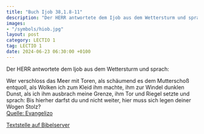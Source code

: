```yaml
---
title: "Buch Ijob 38,1.8-11"
description: "Der HERR antwortete dem Ijob aus dem Wettersturm und sprach: Wer verschloss das Meer mit Toren, als schäumend es dem Mutterschoß entquoll, als Wolken ich zum Kleid ihm machte, ihm zur Windel dunklen Dunst, als ich ihm ausbrach meine Grenze, ihm Tor und Riegel setzte und sprach: B...."
images:
- "/symbols/hiob.jpg"
layout: post
category: LECTIO 1
tag: LECTIO 1
date: 2024-06-23 06:30:00 +0100
---
```

<!--more-->Der HERR antwortete dem Ijob aus dem Wettersturm und sprach:
Wer verschloss das Meer mit Toren, als schäumend es dem Mutterschoß entquoll,
als Wolken ich zum Kleid ihm machte, ihm zur Windel dunklen Dunst,
als ich ihm ausbrach meine Grenze, ihm Tor und Riegel setzte
und sprach: Bis hierher darfst du und nicht weiter, hier muss sich legen deiner Wogen Stolz?<br>
[Quelle: Evangelizo](https://evangeliumtagfuertag.org/DE/gospel)

[Textstelle auf Bibelserver](https://www.bibleserver.com/EU/Ijob38,1.8-11)
